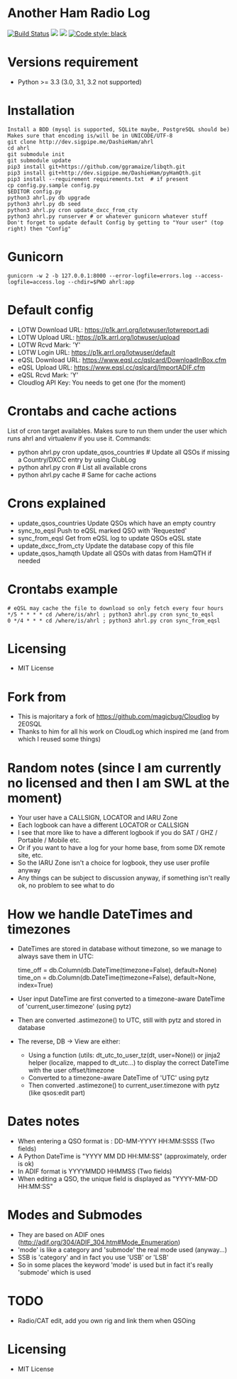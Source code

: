 Another Ham Radio Log
=====================

<a href="https://dronegh.sigpipe.me/rhaamo/ahrl"><img src="https://dronegh.sigpipe.me/api/badges/rhaamo/ahrl/status.svg" alt="Build Status"/></a>
<a href="https://github.com/rhaamo/ahrl"><img src="https://img.shields.io/badge/license-MIT-green.svg"/></a>
<img src="https://img.shields.io/badge/python-%3E%3D3.6-blue.svg"/> [![Code style: black](https://img.shields.io/badge/code%20style-black-000000.svg)](https://github.com/ambv/black)


# Versions requirement
 - Python >= 3.3 (3.0, 3.1, 3.2 not supported)

# Installation
    Install a BDD (mysql is supported, SQLite maybe, PostgreSQL should be)
    Makes sure that encoding is/will be in UNICODE/UTF-8
    git clone http://dev.sigpipe.me/DashieHam/ahrl
    cd ahrl
    git submodule init
    git submodule update
    pip3 install git+https://github.com/ggramaize/libqth.git
    pip3 install git+http://dev.sigpipe.me/DashieHam/pyHamQth.git
    pip3 install --requirement requirements.txt  # if present
    cp config.py.sample config.py
    $EDITOR config.py
    python3 ahrl.py db upgrade
    python3 ahrl.py db seed
    python3 ahrl.py cron update_dxcc_from_cty
    python3 ahrl.py runserver # or whatever gunicorn whatever stuff
    Don't forget to update default Config by getting to "Your user" (top right) then "Config"

# Gunicorn
    gunicorn -w 2 -b 127.0.0.1:8000 --error-logfile=errors.log --access-logfile=access.log --chdir=$PWD ahrl:app

# Default config
 - LOTW Download URL: https://p1k.arrl.org/lotwuser/lotwreport.adi
 - LOTW Upload URL: https://p1k.arrl.org/lotwuser/upload
 - LOTW Rcvd Mark: 'Y'
 - LOTW Login URL: https://p1k.arrl.org/lotwuser/default
 - eQSL Download URL: https://www.eqsl.cc/qslcard/DownloadInBox.cfm
 - eQSL Upload URL: https://www.eqsl.cc/qslcard/ImportADIF.cfm
 - eQSL Rcvd Mark: 'Y'
 - Cloudlog API Key: You needs to get one (for the moment)

# Crontabs and cache actions
  List of cron target availables.
  Makes sure to run them under the user which runs ahrl and virtualenv if you use it.
  Commands:
  - python ahrl.py cron update_qsos_countries  # Update all QSOs if missing a Country/DXCC entry by using ClubLog
  - python ahrl.py cron  # List all available crons
  - python ahrl.py cache  # Same for cache actions
  
# Crons explained
  - update_qsos_countries               Update QSOs which have an empty country
  - sync_to_eqsl                        Push to eQSL marked QSO with 'Requested'
  - sync_from_eqsl                      Get from eQSL log to update QSOs eQSL state
  - update_dxcc_from_cty                Update the database copy of this file
  - update_qsos_hamqth                  Update all QSOs with datas from HamQTH if needed
  
# Crontabs example
    # eQSL may cache the file to download so only fetch every four hours 
    */5 * * * * cd /where/is/ahrl ; python3 ahrl.py cron sync_to_eqsl
    0 */4 * * * cd /where/is/ahrl ; python3 ahrl.py cron sync_from_eqsl

# Licensing
 - MIT License

# Fork from
 - This is majoritary a fork of https://github.com/magicbug/Cloudlog by 2E0SQL
 - Thanks to him for all his work on CloudLog which inspired me (and from which I reused some things)

# Random notes (since I am currently no licensed and then I am SWL at the moment)
 - Your user have a CALLSIGN, LOCATOR and IARU Zone
  - Each logbook can have a different LOCATOR or CALLSIGN
  - I see that more like to have a different logbook if you do SAT / GHZ / Portable / Mobile etc.
  - Or if you want to have a log for your home base, from some DX remote site, etc.
  - So the IARU Zone isn't a choice for logbook, they use user profile anyway
 - Any things can be subject to discussion anyway, if something isn't really ok, no problem to see what to do

# How we handle DateTimes and timezones
 - DateTimes are stored in database without timezone, so we manage to always save them in UTC:


    time_off = db.Column(db.DateTime(timezone=False), default=None)
    time_on = db.Column(db.DateTime(timezone=False), default=None, index=True)

 - User input DateTime are first converted to a timezone-aware DateTime of 'current_user.timezone' (using pytz)
 - Then are converted .astimezone() to UTC, still with pytz and stored in database

 - The reverse, DB -> View are either:
   - Using a function (utils: dt_utc_to_user_tz(dt, user=None)) or jinja2 helper (localize, mapped to dt_utc...) to display the correct DateTime with the user offset/timezone
   - Converted to a timezone-aware DateTime of 'UTC' using pytz
   - Then converted .astimezone() to current_user.timezone with pytz (like qsos:edit part)

# Dates notes
 - When entering a QSO format is : DD-MM-YYYY HH:MM:SSSS (Two fields)
 - A Python DateTime is "YYYY MM DD HH:MM:SS" (approximately, order is ok)
 - In ADIF format is YYYYMMDD HHMMSS (Two fields)
 - When editing a QSO, the unique field is displayed as "YYYY-MM-DD HH:MM:SS"

# Modes and Submodes
 - They are based on ADIF ones (http://adif.org/304/ADIF_304.htm#Mode_Enumeration)
 - 'mode' is like a category and 'submode' the real mode used (anyway...)
 - SSB is 'category' and in fact you use 'USB' or 'LSB'
 - So in some places the keyword 'mode' is used but in fact it's really 'submode' which is used

# TODO
 - Radio/CAT edit, add you own rig and link them when QSOing

# Licensing
 - MIT License

